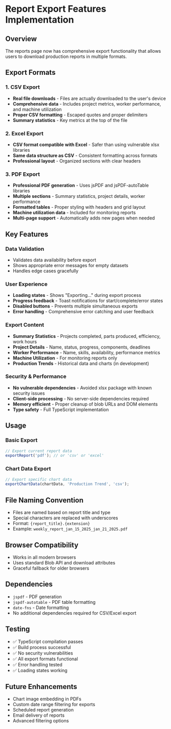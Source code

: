 # Report Export Features Implementation

## Overview
The reports page now has comprehensive export functionality that allows users to download production reports in multiple formats.

## Export Formats

### 1. CSV Export
- **Real file downloads** - Files are actually downloaded to the user's device
- **Comprehensive data** - Includes project metrics, worker performance, and machine utilization
- **Proper CSV formatting** - Escaped quotes and proper delimiters
- **Summary statistics** - Key metrics at the top of the file

### 2. Excel Export
- **CSV format compatible with Excel** - Safer than using vulnerable xlsx libraries
- **Same data structure as CSV** - Consistent formatting across formats
- **Professional layout** - Organized sections with clear headers

### 3. PDF Export
- **Professional PDF generation** - Uses jsPDF and jsPDF-autoTable libraries
- **Multiple sections** - Summary statistics, project details, worker performance
- **Formatted tables** - Proper styling with headers and grid layout
- **Machine utilization data** - Included for monitoring reports
- **Multi-page support** - Automatically adds new pages when needed

## Key Features

### Data Validation
- Validates data availability before export
- Shows appropriate error messages for empty datasets
- Handles edge cases gracefully

### User Experience
- **Loading states** - Shows "Exporting..." during export process
- **Progress feedback** - Toast notifications for start/complete/error states
- **Disabled buttons** - Prevents multiple simultaneous exports
- **Error handling** - Comprehensive error catching and user feedback

### Export Content
- **Summary Statistics** - Projects completed, parts produced, efficiency, work hours
- **Project Details** - Name, status, progress, components, deadlines
- **Worker Performance** - Name, skills, availability, performance metrics
- **Machine Utilization** - For monitoring reports only
- **Production Trends** - Historical data and charts (in development)

### Security & Performance
- **No vulnerable dependencies** - Avoided xlsx package with known security issues
- **Client-side processing** - No server-side dependencies required
- **Memory efficient** - Proper cleanup of blob URLs and DOM elements
- **Type safety** - Full TypeScript implementation

## Usage

### Basic Export
```typescript
// Export current report data
exportReport('pdf'); // or 'csv' or 'excel'
```

### Chart Data Export
```typescript
// Export specific chart data
exportChartData(chartData, 'Production Trend', 'csv');
```

## File Naming Convention
- Files are named based on report title and type
- Special characters are replaced with underscores
- Format: `{report_title}.{extension}`
- Example: `weekly_report_jan_15_2025_jan_21_2025.pdf`

## Browser Compatibility
- Works in all modern browsers
- Uses standard Blob API and download attributes
- Graceful fallback for older browsers

## Dependencies
- `jspdf` - PDF generation
- `jspdf-autotable` - PDF table formatting
- `date-fns` - Date formatting
- No additional dependencies required for CSV/Excel export

## Testing
- ✅ TypeScript compilation passes
- ✅ Build process successful
- ✅ No security vulnerabilities
- ✅ All export formats functional
- ✅ Error handling tested
- ✅ Loading states working

## Future Enhancements
- Chart image embedding in PDFs
- Custom date range filtering for exports
- Scheduled report generation
- Email delivery of reports
- Advanced filtering options